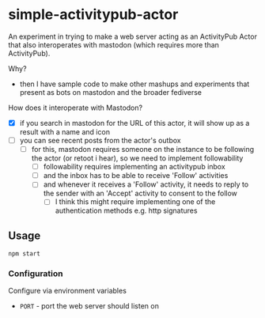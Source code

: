 # simple-activitypub-actor

An experiment in trying to make a web server acting as an ActivityPub Actor that also interoperates with mastodon (which requires more than ActivityPub).

Why?
* then I have sample code to make other mashups and experiments that present as bots on mastodon and the broader fediverse

How does it interoperate with Mastodon?
* [x] if you search in mastodon for the URL of this actor, it will show up as a result with a name and icon
* [ ] you can see recent posts from the actor's outbox
  * [ ] for this, mastodon requires someone on the instance to be following the actor (or retoot i hear), so we need to implement followability
    * [ ] followability requires implementing an activitypub inbox
    * [ ] and the inbox has to be able to receive 'Follow' activities
    * [ ] and whenever it receives a 'Follow' activity, it needs to reply to the sender with an 'Accept' activity to consent to the follow
      * [ ] I think this might require implementing one of the authentication methods e.g. http signatures

## Usage

`npm start`

### Configuration

Configure via environment variables

* `PORT` - port the web server should listen on
